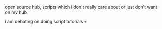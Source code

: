 open source hub, scripts which i don't really care about or just don't want on my hub

i am debating on doing script tutorials 💀
